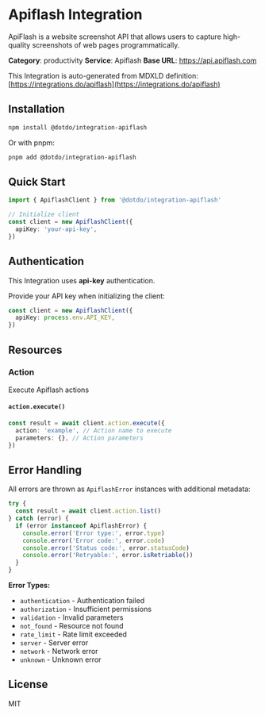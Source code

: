 # Apiflash Integration

ApiFlash is a website screenshot API that allows users to capture high-quality screenshots of web pages programmatically.

**Category**: productivity
**Service**: Apiflash
**Base URL**: https://api.apiflash.com

This Integration is auto-generated from MDXLD definition: [https://integrations.do/apiflash](https://integrations.do/apiflash)

## Installation

```bash
npm install @dotdo/integration-apiflash
```

Or with pnpm:

```bash
pnpm add @dotdo/integration-apiflash
```

## Quick Start

```typescript
import { ApiflashClient } from '@dotdo/integration-apiflash'

// Initialize client
const client = new ApiflashClient({
  apiKey: 'your-api-key',
})
```

## Authentication

This Integration uses **api-key** authentication.

Provide your API key when initializing the client:

```typescript
const client = new ApiflashClient({
  apiKey: process.env.API_KEY,
})
```

## Resources

### Action

Execute Apiflash actions

#### `action.execute()`

```typescript
const result = await client.action.execute({
  action: 'example', // Action name to execute
  parameters: {}, // Action parameters
})
```

## Error Handling

All errors are thrown as `ApiflashError` instances with additional metadata:

```typescript
try {
  const result = await client.action.list()
} catch (error) {
  if (error instanceof ApiflashError) {
    console.error('Error type:', error.type)
    console.error('Error code:', error.code)
    console.error('Status code:', error.statusCode)
    console.error('Retryable:', error.isRetriable())
  }
}
```

**Error Types:**

- `authentication` - Authentication failed
- `authorization` - Insufficient permissions
- `validation` - Invalid parameters
- `not_found` - Resource not found
- `rate_limit` - Rate limit exceeded
- `server` - Server error
- `network` - Network error
- `unknown` - Unknown error

## License

MIT

